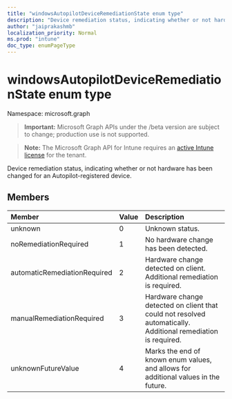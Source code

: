 ```yaml
---
title: "windowsAutopilotDeviceRemediationState enum type"
description: "Device remediation status, indicating whether or not hardware has been changed for an Autopilot-registered device."
author: "jaiprakashmb"
localization_priority: Normal
ms.prod: "intune"
doc_type: enumPageType
---
```


# windowsAutopilotDeviceRemediationState enum type

Namespace: microsoft.graph

> **Important:** Microsoft Graph APIs under the /beta version are subject to change; production use is not supported.

> **Note:** The Microsoft Graph API for Intune requires an [active Intune license](https://go.microsoft.com/fwlink/?linkid=839381) for the tenant.

Device remediation status, indicating whether or not hardware has been changed for an Autopilot-registered device.

## Members
|Member|Value|Description|
|:---|:---|:---|
|unknown|0|Unknown status.|
|noRemediationRequired|1|No hardware change has been detected.|
|automaticRemediationRequired|2|Hardware change detected on client. Additional remediation is required.|
|manualRemediationRequired|3|Hardware change detected on client that could not resolved automatically. Additional remediation is required.|
|unknownFutureValue|4|Marks the end of known enum values, and allows for additional values in the future.|






